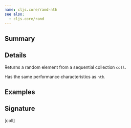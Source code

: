 ```yaml
---
name: cljs.core/rand-nth
see also:
  - cljs.core/rand
---
```


## Summary

## Details

Returns a random element from a sequential collection `coll`.

Has the same performance characteristics as `nth`.

## Examples

## Signature
[coll]
